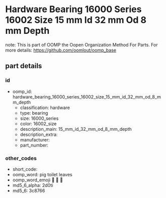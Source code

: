 # Hardware Bearing 16000 Series 16002 Size 15 mm Id 32 mm Od 8 mm Depth  

note: This is part of OOMP the Oopen Organization Method For Parts. For more details: https://github.com/oomlout/oomp_base

##  part details





### id
* oomp_id: hardware_bearing_16000_series_16002_size_15_mm_id_32_mm_od_8_mm_depth
  * classification: hardware
  * type: bearing
  * size: 16000_series
  * color: 16002_size
  * description_main: 15_mm_id_32_mm_od_8_mm_depth
  * description_extra: 
  * manufacturer: 
  * part_number: 

### other_codes
* short_code: 
* oomp_word: pig toilet leaves
* oomp_word_emoji :pig: :toilet: :leaves:
* md5_6_alpha: 2d0ti
* md5_6: 3c8766